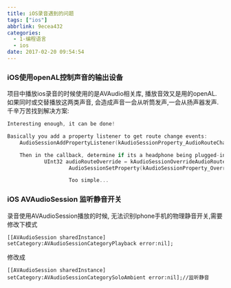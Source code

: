 ```yaml
---
title: iOS录音遇到的问题
tags: ["ios"]
abbrlink: 9ecea432
categories:
  - 1-编程语言
  - ios
date: 2017-02-20 09:54:54
---
```

### iOS使用openAL控制声音的输出设备
项目中播放ios录音的时候使用的是AVAudio相关库, 播放音效又是用的openAL.
如果同时或交替播放这两类声音, 会造成声音一会从听筒发声,一会从扬声器发声.
千辛万苦找到解决方案:

```cpp
Interesting enough, it can be done!

Basically you add a property listener to get route change events:
    AudioSessionAddPropertyListener(kAudioSessionProperty_AudioRouteChange, audioRouteChangeListenerCallback,0);

	Then in the callback, determine if its a headphone being plugged-in and override the audio route:
	        UInt32 audioRouteOverride = kAudioSessionOverrideAudioRoute_Speaker;
			        AudioSessionSetProperty(kAudioSessionProperty_OverrideAudioRoute, sizeof(audioRouteOverride), &audioRouteOverride);

					Too simple...
```


### iOS AVAudioSession 监听静音开关
录音使用AVAudioSession播放的时候, 无法识别Iphone手机的物理静音开关,需要修改下模式


```
[[AVAudioSession sharedInstance] setCategory:AVAudioSessionCategoryPlayback error:nil];
```

修改成
        
```
[[AVAudioSession sharedInstance] setCategory:AVAudioSessionCategorySoloAmbient error:nil];//监听静音
```



